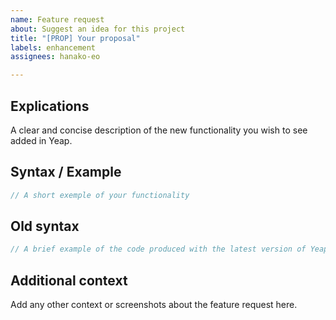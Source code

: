 ```yaml
---
name: Feature request
about: Suggest an idea for this project
title: "[PROP] Your proposal"
labels: enhancement
assignees: hanako-eo

---
```


## Explications
A clear and concise description of the new functionality you wish to see added in Yeap.

## Syntax / Example
```js
// A short exemple of your functionality
```

## Old syntax
```js
// A brief example of the code produced with the latest version of Yeap without your functionality, if it does not exist delete this part
```

## Additional context
Add any other context or screenshots about the feature request here.
